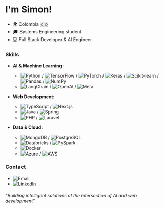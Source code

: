 # I'm Simon!

- 🌍 Colombia 🇨🇴
- 🎓 Systems Engineering student
- 💻 Full Stack Developer & AI Engineer

### Skills

- **AI & Machine Learning:**
  - ![Python](https://img.shields.io/badge/-Python-3776AB?style=flat-square&logo=python&logoColor=white) / ![TensorFlow](https://img.shields.io/badge/-TensorFlow-FF6F00?style=flat-square&logo=tensorflow&logoColor=white) / ![PyTorch](https://img.shields.io/badge/-PyTorch-EE4C2C?style=flat-square&logo=pytorch&logoColor=white) / ![Keras](https://img.shields.io/badge/-Keras-D00000?style=flat-square&logo=keras&logoColor=white) / ![Scikit-learn](https://img.shields.io/badge/-Scikit%20learn-F7931E?style=flat-square&logo=scikit-learn&logoColor=white) / ![Pandas](https://img.shields.io/badge/-Pandas-150458?style=flat-square&logo=pandas&logoColor=white) / ![NumPy](https://img.shields.io/badge/-NumPy-013243?style=flat-square&logo=numpy&logoColor=white)
  - ![LangChain](https://img.shields.io/badge/-LangChain-00A67E?style=flat-square&logo=langchain&logoColor=white) / ![OpenAI](https://img.shields.io/badge/-OpenAI-412991?style=flat-square&logo=openai&logoColor=white) / ![Meta](https://img.shields.io/badge/-Meta-0668E1?style=flat-square&logo=meta&logoColor=white)

- **Web Development:**
  - ![TypeScript](https://img.shields.io/badge/-TypeScript-007ACC?style=flat-square&logo=typescript&logoColor=white) / ![Next.js](https://img.shields.io/badge/-Next.js-000000?style=flat-square&logo=next.js&logoColor=white)
  - ![Java](https://img.shields.io/badge/-Java-007396?style=flat-square&logo=java&logoColor=white) / ![Spring](https://img.shields.io/badge/Spring-%236DB33F.svg?style=flat-square&logo=spring&logoColor=white)
  - ![PHP](https://img.shields.io/badge/-PHP-777BB4?style=flat-square&logo=php&logoColor=white) / ![Laravel](https://img.shields.io/badge/-Laravel-FF2D20?style=flat-square&logo=laravel&logoColor=white)

- **Data & Cloud:**
  - ![MongoDB](https://img.shields.io/badge/-MongoDB-47A248?style=flat-square&logo=mongodb&logoColor=white) / ![PostgreSQL](https://img.shields.io/badge/-PostgreSQL-336791?style=flat-square&logo=postgresql&logoColor=white)
  - ![Databricks](https://img.shields.io/badge/-Databricks-FF3621?style=flat-square&logo=databricks&logoColor=white) / ![PySpark](https://img.shields.io/badge/-PySpark-E25A1C?style=flat-square&logo=apache-spark&logoColor=white)
  - ![Docker](https://img.shields.io/badge/-Docker-2496ED?style=flat-square&logo=docker&logoColor=white)
  - ![Azure](https://img.shields.io/badge/-Azure-0089D6?style=flat-square&logo=microsoft-azure&logoColor=white) / ![AWS](https://img.shields.io/badge/-AWS-232F3E?style=flat-square&logo=amazon-aws&logoColor=white)

### Contact

- ![Email](https://img.shields.io/badge/Email-simon.gon.mon%40gmail.com-red?style=flat-square&logo=gmail&logoColor=white)
- [![LinkedIn](https://img.shields.io/badge/LinkedIn-Simón%20González%20Montoya-blue?style=flat-square&logo=linkedin&logoColor=white)](https://www.linkedin.com/in/simon-gon-mon/)

###### "Building intelligent solutions at the intersection of AI and web development"
